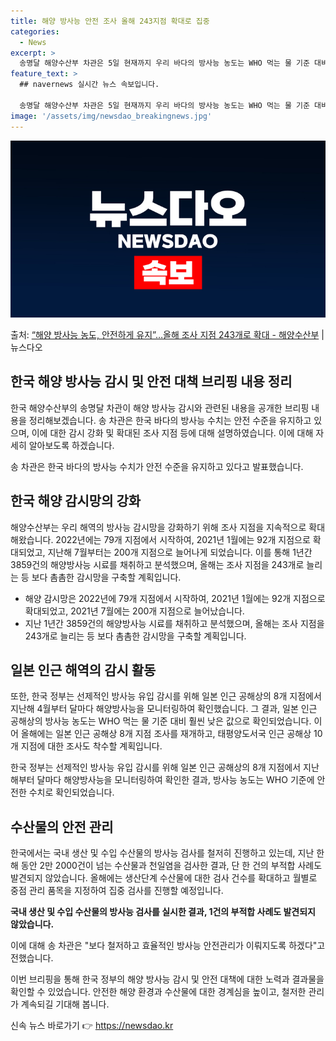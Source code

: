 ```yaml
---
title: 해양 방사능 안전 조사 올해 243지점 확대로 집중
categories:
  - News
excerpt: >
  송명달 해양수산부 차관은 5일 현재까지 우리 바다의 방사능 농도는 WHO 먹는 물 기준 대비 훨씬 낮은 수준…
feature_text: >
  ## navernews 실시간 뉴스 속보입니다.

  송명달 해양수산부 차관은 5일 현재까지 우리 바다의 방사능 농도는 WHO 먹는 물 기준 대비 훨씬 낮은 수준…
image: '/assets/img/newsdao_breakingnews.jpg'
---
```


![뉴스다오 속보](/assets/img/newsdao_breakingnews.jpg)

<p>출처: <a href="https://newsdao.kr/2929" rel="dofollow">“해양 방사능 농도, 안전하게 유지”…올해 조사 지점 243개로 확대 - 해양수산부</a> | 뉴스다오</p>

<h2 data-ke-size="size26">한국 해양 방사능 감시 및 안전 대책 브리핑 내용 정리</h2>

한국 해양수산부의 송명달 차관이 해양 방사능 감시와 관련된 내용을 공개한 브리핑 내용을 정리해보겠습니다. 송 차관은 한국 바다의 방사능 수치는 안전 수준을 유지하고 있으며, 이에 대한 감시 강화 및 확대된 조사 지점 등에 대해 설명하였습니다. 이에 대해 자세히 알아보도록 하겠습니다.

<p data-ke-size="size16">송 차관은 한국 바다의 방사능 수치가 안전 수준을 유지하고 있다고 발표했습니다.</p>

<h2 data-ke-size="size24">한국 해양 감시망의 강화</h2>

해양수산부는 우리 해역의 방사능 감시망을 강화하기 위해 조사 지점을 지속적으로 확대해왔습니다. 2022년에는 79개 지점에서 시작하여, 2021년 1월에는 92개 지점으로 확대되었고, 지난해 7월부터는 200개 지점으로 늘어나게 되었습니다. 이를 통해 1년간 3859건의 해양방사능 시료를 채취하고 분석했으며, 올해는 조사 지점을 243개로 늘리는 등 보다 촘촘한 감시망을 구축할 계획입니다.

<ul>
  <li>해양 감시망은 2022년에 79개 지점에서 시작하여, 2021년 1월에는 92개 지점으로 확대되었고, 2021년 7월에는 200개 지점으로 늘어났습니다.</li>
  <li>지난 1년간 3859건의 해양방사능 시료를 채취하고 분석했으며, 올해는 조사 지점을 243개로 늘리는 등 보다 촘촘한 감시망을 구축할 계획입니다.</li>
</ul>

<h2 data-ke-size="size24">일본 인근 해역의 감시 활동</h2>

또한, 한국 정부는 선제적인 방사능 유입 감시를 위해 일본 인근 공해상의 8개 지점에서 지난해 4월부터 달마다 해양방사능을 모니터링하여 확인했습니다. 그 결과, 일본 인근 공해상의 방사능 농도는 WHO 먹는 물 기준 대비 훨씬 낮은 값으로 확인되었습니다. 이어 올해에는 일본 인근 공해상 8개 지점 조사를 재개하고, 태평양도서국 인근 공해상 10개 지점에 대한 조사도 착수할 계획입니다.

<p data-ke-size="size16">한국 정부는 선제적인 방사능 유입 감시를 위해 일본 인근 공해상의 8개 지점에서 지난 해부터 달마다 해양방사능을 모니터링하여 확인한 결과, 방사능 농도는 WHO 기준에 안전한 수치로 확인되었습니다.</p>

<h2 data-ke-size="size24">수산물의 안전 관리</h2>

한국에서는 국내 생산 및 수입 수산물의 방사능 검사를 철저히 진행하고 있는데, 지난 한 해 동안 2만 2000건이 넘는 수산물과 천일염을 검사한 결과, 단 한 건의 부적합 사례도 발견되지 않았습니다. 올해에는 생산단계 수산물에 대한 검사 건수를 확대하고 월별로 중점 관리 품목을 지정하여 집중 검사를 진행할 예정입니다.

<td style="text-align: center; height: 17px;"><b>국내 생산 및 수입 수산물의 방사능 검사를 실시한 결과, 1건의 부적합 사례도 발견되지 않았습니다.</b></td>

<p data-ke-size="size16">이에 대해 송 차관은 "보다 철저하고 효율적인 방사능 안전관리가 이뤄지도록 하겠다"고 전했습니다.</p>

이번 브리핑을 통해 한국 정부의 해양 방사능 감시 및 안전 대책에 대한 노력과 결과물을 확인할 수 있었습니다. 안전한 해양 환경과 수산물에 대한 경계심을 높이고, 철저한 관리가 계속되길 기대해 봅니다. 

신속 뉴스 바로가기 👉 <a href="https://newsdao.kr" rel="dofollow">https://newsdao.kr</a>



